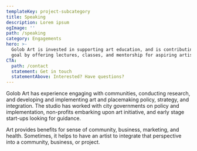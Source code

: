 ```yaml
---
templateKey: project-subcategory
title: Speaking
description: Lorem ipsum
ogImage: ''
path: /speaking
category: Engagements
hero: >-
  Golob Art is invested in supporting art education, and is contributing to that
  goal by offering lectures, classes, and mentorship for aspiring artists.
CTA:
  path: /contact
  statement: Get in touch
  statementAbove: Interested? Have questions?
---
```

Golob Art has experience engaging with communities, conducting research, and developing and implementing art and placemaking policy, strategy, and integration. The studio has worked with city governments on policy and implementation, non-profits embarking upon art initiative, and early stage start-ups looking for guidance.

Art provides benefits for sense of community, business, marketing, and health. Sometimes, it helps to have an artist to integrate that perspective into a community, business, or project.
